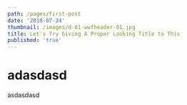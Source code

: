 ```yaml
---
path: /pages/first-post
date: '2018-07-24'
thumbnail: /images/d-01-wwfheader-01.jpg
title: Let's Try Giving A Proper Looking Title to This
published: 'true'
---
```

# adasdasd

asdasdasd
